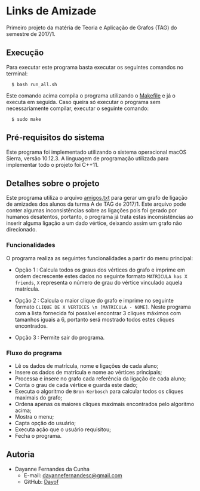 # Links de Amizade

Primeiro projeto da matéria de Teoria e Aplicação de Grafos (TAG) do semestre de 2017/1.

## Execução

Para executar este programa basta executar os seguintes comandos no terminal:

```
  $ bash run_all.sh
```

Este comando acima compila o programa utilizando o [Makefile](https://github.com/Dayof/TAG171/blob/master/Makefile) e já o executa em seguida. Caso queira só executar o programa sem necessariamente compilar, executar o seguinte comando:

```
  $ sudo make
```

## Pré-requisitos do sistema

Este programa foi implementado utilizando o sistema operacional macOS Sierra, versão 10.12.3. A linguagem de programação utilizada para implementar todo o projeto foi C++11.

## Detalhes sobre o projeto

Este programa utiliza o arquivo [amigos.txt](https://github.com/Dayof/TAG171/blob/master/amigos.txt) para gerar um grafo de ligação de amizades dos alunos da turma A de TAG de 2017/1. Este arquivo pode conter algumas inconsistências sobre as ligações pois foi gerado por humanos desatentos, portanto, o programa já trata estas inconsistências ao inserir alguma ligação a um dado vértice, deixando assim um grafo não direcionado.

### Funcionalidades

O programa realiza as seguintes funcionalidades a partir do menu principal:

- Opção 1 : Calcula todos os graus dos vértices do grafo e imprime em ordem decrescente estes dados no seguinte formato ``MATRICULA has X friends``, ``X`` representa o número de grau do vértice vinculado aquela matrícula.

- Opção 2 : Calcula o maior clique do grafo e imprime no seguinte formato ``CLIQUE DE X VERTICES \n [MATRICULA - NOME]``. Neste programa com a lista fornecida foi possível encontrar 3 cliques máximos com tamanhos iguais a 6, portanto será mostrado todos estes cliques encontrados.

- Opção 3 : Permite sair do programa.

### Fluxo do programa

- Lê os dados de matrícula, nome e ligações de cada aluno;
- Insere os dados de matrícula e nome ao vértices principais;
- Processa e insere no grafo cada referência da ligação de cada aluno;
- Conta o grau de cada vértice e guarda este dado;
- Executa o algoritmo de ``Bron-Kerbosch`` para calcular todos os cliques maximais do grafo;
- Ordena apenas os maiores cliques maximais encontrados pelo algoritmo acima;
- Mostra o menu;
- Capta opção do usuário;
- Executa ação que o usuário requisitou;
- Fecha o programa.

## Autoria

- Dayanne Fernandes da Cunha
    - E-mail: dayannefernandesc@gmail.com
    - GitHub: [Dayof](https://github.com/Dayof)
